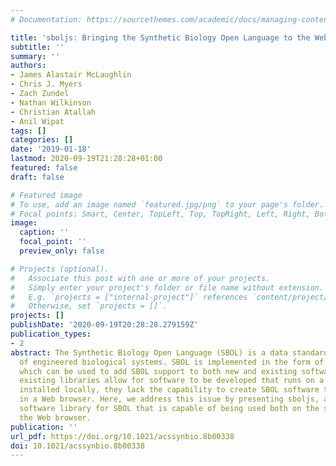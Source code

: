 ```yaml
---
# Documentation: https://sourcethemes.com/academic/docs/managing-content/

title: 'sboljs: Bringing the Synthetic Biology Open Language to the Web Browser'
subtitle: ''
summary: ''
authors:
- James Alastair McLaughlin
- Chris J. Myers
- Zach Zundel
- Nathan Wilkinson
- Christian Atallah
- Anil Wipat
tags: []
categories: []
date: '2019-01-18'
lastmod: 2020-09-19T21:28:28+01:00
featured: false
draft: false

# Featured image
# To use, add an image named `featured.jpg/png` to your page's folder.
# Focal points: Smart, Center, TopLeft, Top, TopRight, Left, Right, BottomLeft, Bottom, BottomRight.
image:
  caption: ''
  focal_point: ''
  preview_only: false

# Projects (optional).
#   Associate this post with one or more of your projects.
#   Simply enter your project's folder or file name without extension.
#   E.g. `projects = ["internal-project"]` references `content/project/deep-learning/index.md`.
#   Otherwise, set `projects = []`.
projects: []
publishDate: '2020-09-19T20:28:28.279159Z'
publication_types:
- 2
abstract: The Synthetic Biology Open Language (SBOL) is a data standard for the representation
  of engineered biological systems. SBOL is implemented in the form of software libraries
  which can be used to add SBOL support to both new and existing software tools. While
  existing libraries allow for software to be developed that runs on a server or is
  installed locally, they lack the capability to create SBOL software that runs directly
  in a Web browser. Here, we address this issue by presenting sboljs, a JavaScript
  software library for SBOL that is capable of being used both on the server and in
  the Web browser.
publication: ''
url_pdf: https://doi.org/10.1021/acssynbio.8b00338
doi: 10.1021/acssynbio.8b00338
---
```

